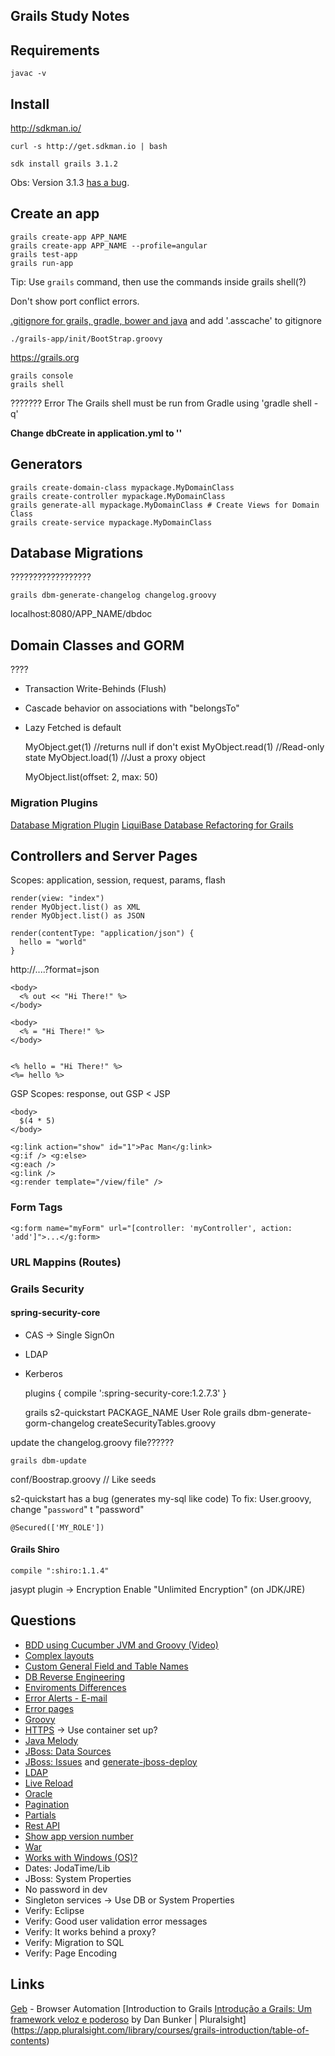 ## Grails Study Notes

## Requirements

    javac -v

## Install

http://sdkman.io/

    curl -s http://get.sdkman.io | bash

    sdk install grails 3.1.2

Obs: Version 3.1.3 [has a bug](http://stackoverflow.com/a/35929230/771578).


## Create an app
  
    grails create-app APP_NAME
    grails create-app APP_NAME --profile=angular
    grails test-app
    grails run-app

Tip: Use `grails` command, then use the commands inside grails shell(?)

Don't show port conflict errors.

[.gitignore for grails, gradle, bower and java](https://www.gitignore.io/api/gradle%2Cgrails%2Cbower%2Cjava) and add '.asscache' to gitignore

`./grails-app/init/BootStrap.groovy` 
  
https://grails.org

    grails console
    grails shell

??????? Error The Grails shell must be run from Gradle using 'gradle shell -q'

**Change dbCreate in application.yml to ''**

## Generators

    grails create-domain-class mypackage.MyDomainClass
    grails create-controller mypackage.MyDomainClass
    grails generate-all mypackage.MyDomainClass # Create Views for Domain Class
    grails create-service mypackage.MyDomainClass

## Database Migrations

??????????????????

    grails dbm-generate-changelog changelog.groovy

localhost:8080/APP_NAME/dbdoc


## Domain Classes and GORM

????

- Transaction Write-Behinds (Flush)
- Cascade behavior on associations with "belongsTo"
- Lazy Fetched is default


    MyObject.get(1) //returns null if don't exist
    MyObject.read(1) //Read-only state
    MyObject.load(1) //Just a proxy object

    MyObject.list(offset: 2, max: 50)

### Migration Plugins

[Database Migration Plugin](http://grails-plugins.github.io/grails-database-migration/docs/manual/index.html)
[LiquiBase Database Refactoring for Grails](https://grails.org/plugin/liquibase)


## Controllers and Server Pages

Scopes: application, session, request, params, flash

    render(view: "index")
    render MyObject.list() as XML
    render MyObject.list() as JSON

    render(contentType: "application/json") {
      hello = "world"
    }

http://....?format=json

    <body>
      <% out << "Hi There!" %>
    </body>

    <body>
      <% = "Hi There!" %>
    </body>


    <% hello = "Hi There!" %>
    <%= hello %>


GSP Scopes: response, out
GSP < JSP

    <body>
      $(4 * 5)
    </body>

    <g:link action="show" id="1">Pac Man</g:link>
    <g:if /> <g:else>
    <g:each />
    <g:link />
    <g:render template="/view/file" />


### Form Tags

    <g:form name="myForm" url="[controller: 'myController', action: 'add']">...</g:form>

### URL Mappins (Routes)


### Grails Security

#### spring-security-core

- CAS -> Single SignOn
- LDAP
- Kerberos

    plugins {
      compile ':spring-security-core:1.2.7.3'
    }

    grails s2-quickstart PACKAGE_NAME User Role
    grails dbm-generate-gorm-changelog createSecurityTables.groovy

update the changelog.groovy file??????

    grails dbm-update

conf/Boostrap.groovy // Like seeds

s2-quickstart has a bug (generates my-sql like code)
To fix: User.groovy, change "`password`" t "password"

    @Secured(['MY_ROLE'])


#### Grails Shiro

    compile ":shiro:1.1.4"

jasypt plugin -> Encryption
Enable "Unlimited Encryption" (on JDK/JRE)

## Questions

- [BDD using Cucumber JVM and Groovy (Video)](https://youtu.be/UPPEm-YwJDo)
- [Complex layouts](http://compiledammit.com/2012/08/10/creating-templates-layouts-in-grails/)
- [Custom General Field and Table Names](http://grails.github.io/grails-doc/2.4.4/guide/GORM.html#customNamingStrategy)
- [DB Reverse Engineering](https://grails.org/plugin/db-reverse-engineer)
- [Enviroments Differences](http://grails.github.io/grails-doc/3.1.2/guide/conf.html#environments)
- [Error Alerts - E-mail](https://www.javacodegeeks.com/2012/07/logback-application-errors-notification.html)
- [Error pages](http://compiledammit.com/2012/11/29/creating-a-custom-grails-error-page-for-production/) 
- [Groovy](http://www.groovy-lang.org)
- [HTTPS](http://grails.github.io/grails-doc/3.1.2/guide/deployment.html#deploymentTasks) -> Use container set up?
- [Java Melody](http://grails.org/plugin/grails-melody)
- [JBoss: Data Sources](http://grails.github.io/grails-doc/3.1.2/guide/conf.html#dataSource)
- [JBoss: Issues](http://grails.org/Deployment) and [generate-jboss-deploy](http://grails-plugins.github.io/grails-jbossas/docs/manual/ref/Scripts/generate-jboss-deploy.html)
- [LDAP](https://grails.org/plugin/spring-security-ldap)
- [Live Reload](https://github.com/livereload/livereload-js#using-livereloadjs)
- [Oracle](http://grails.github.io/grails-doc/3.1.2/guide/conf.html#multipleDatasources)
- [Pagination](https://grails.github.io/grails-doc/latest/ref/Tags/paginate.html)
- [Partials](http://grails.github.io/grails-doc/latest/ref/Tags/render.html)
- [Rest API](http://grails.github.io/grails-doc/3.1.2/guide/webServices.html)
- [Show app version number](http://grails.org/plugin/build-info)
- [War](http://grails.github.io/grails-doc/3.1.2/guide/deployment.html)
- [Works with Windows (OS)?](https://github.com/flofreud/posh-gvm)
- Dates: JodaTime/Lib
- JBoss: System Properties
- No password in dev
- Singleton services -> Use DB or System Properties
- Verify: Eclipse
- Verify: Good user validation error messages 
- Verify: It works behind a proxy?
- Verify: Migration to SQL
- Verify: Page Encoding

## Links

[Geb](http://www.gebish.org) - Browser Automation
[Introduction to Grails
[Introdução a Grails: Um framework veloz e poderoso](http://www.slideshare.net/bruno_lopes/introduo-a-grails-um-framework-veloz-e-poderoso-40312254)
by Dan Bunker | Pluralsight](https://app.pluralsight.com/library/courses/grails-introduction/table-of-contents)
